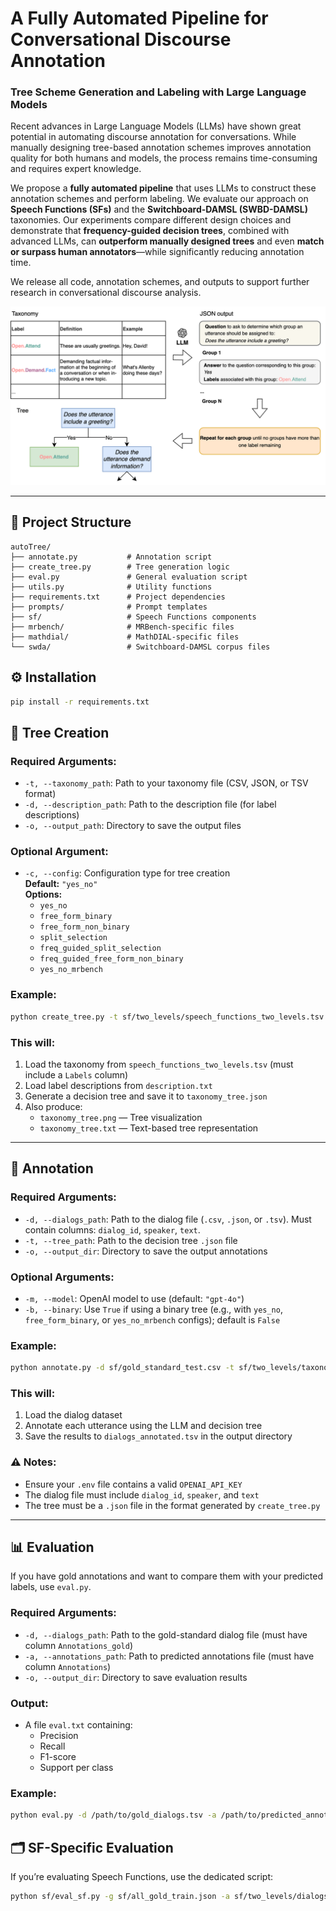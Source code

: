 # A Fully Automated Pipeline for Conversational Discourse Annotation  
### Tree Scheme Generation and Labeling with Large Language Models

Recent advances in Large Language Models (LLMs) have shown great potential in automating discourse annotation for conversations. While manually designing tree-based annotation schemes improves annotation quality for both humans and models, the process remains time-consuming and requires expert knowledge.

We propose a **fully automated pipeline** that uses LLMs to construct these annotation schemes and perform labeling. We evaluate our approach on **Speech Functions (SFs)** and the **Switchboard-DAMSL (SWBD-DAMSL)** taxonomies. Our experiments compare different design choices and demonstrate that **frequency-guided decision trees**, combined with advanced LLMs, can **outperform manually designed trees** and even **match or surpass human annotators**—while significantly reducing annotation time.

We release all code, annotation schemes, and outputs to support further research in conversational discourse analysis.

![Pipeline for tree construction. LLM formulates a classification question to split classes into groups, mapping possible answers to respective class groups. This process repeats recursively for created groups until all groups contain only one class. Finally, the grouped data is merged into a single tree structure in JSON format for annotation.](autotree_pipeline.png)

---

## 📁 Project Structure

```
autoTree/
├── annotate.py           # Annotation script
├── create_tree.py        # Tree generation logic
├── eval.py               # General evaluation script
├── utils.py              # Utility functions
├── requirements.txt      # Project dependencies
├── prompts/              # Prompt templates
├── sf/                   # Speech Functions components
├── mrbench/              # MRBench-specific files
├── mathdial/             # MathDIAL-specific files
└── swda/                 # Switchboard-DAMSL corpus files
```


## ⚙️ Installation
```bash
pip install -r requirements.txt
```

## 🌳 Tree Creation

### Required Arguments:
- `-t, --taxonomy_path`: Path to your taxonomy file (CSV, JSON, or TSV format)
- `-d, --description_path`: Path to the description file (for label descriptions)
- `-o, --output_path`: Directory to save the output files

### Optional Argument:
- `-c, --config`: Configuration type for tree creation  
  **Default:** `"yes_no"`  
  **Options:**
  - `yes_no`
  - `free_form_binary`
  - `free_form_non_binary`
  - `split_selection`
  - `freq_guided_split_selection`
  - `freq_guided_free_form_non_binary`
  - `yes_no_mrbench`

### Example:

```bash
python create_tree.py -t sf/two_levels/speech_functions_two_levels.tsv -d sf/description.txt -o sf/two_levels/taxonomy_tree.json -c free_form_non_binary
```

### This will:
1. Load the taxonomy from `speech_functions_two_levels.tsv` (must include a `Labels` column)
2. Load label descriptions from `description.txt`
3. Generate a decision tree and save it to `taxonomy_tree.json`
4. Also produce:
   - `taxonomy_tree.png` — Tree visualization
   - `taxonomy_tree.txt` — Text-based tree representation

---

## 📝 Annotation

### Required Arguments:
- `-d, --dialogs_path`: Path to the dialog file (`.csv`, `.json`, or `.tsv`). Must contain columns: `dialog_id`, `speaker`, `text`.
- `-t, --tree_path`: Path to the decision tree `.json` file
- `-o, --output_dir`: Directory to save the output annotations

### Optional Arguments:
- `-m, --model`: OpenAI model to use (default: `"gpt-4o"`)
- `-b, --binary`: Use `True` if using a binary tree (e.g., with `yes_no`, `free_form_binary`, or `yes_no_mrbench` configs); default is `False`

### Example:

```bash
python annotate.py -d sf/gold_standard_test.csv -t sf/two_levels/taxonomy_tree.json -o sf/two_levels -m gpt-4o
```

### This will:
1. Load the dialog dataset
2. Annotate each utterance using the LLM and decision tree
3. Save the results to `dialogs_annotated.tsv` in the output directory

### ⚠️ Notes:
- Ensure your `.env` file contains a valid `OPENAI_API_KEY`
- The dialog file must include `dialog_id`, `speaker`, and `text`
- The tree must be a `.json` file in the format generated by `create_tree.py`

---

## 📊 Evaluation

If you have gold annotations and want to compare them with your predicted labels, use `eval.py`.

### Required Arguments:
- `-d, --dialogs_path`: Path to the gold-standard dialog file (must have column `Annotations_gold`)
- `-a, --annotations_path`: Path to predicted annotations file (must have column `Annotations`)
- `-o, --output_dir`: Directory to save evaluation results

### Output:
- A file `eval.txt` containing:
  - Precision
  - Recall
  - F1-score
  - Support per class

### Example:
```bash
python eval.py -d /path/to/gold_dialogs.tsv -a /path/to/predicted_annotations.tsv -o /path/to/evaluation/results
```

## 🗂 SF-Specific Evaluation

If you’re evaluating Speech Functions, use the dedicated script:
```bash
python sf/eval_sf.py -g sf/all_gold_train.json -a sf/two_levels/dialogs_annotated.tsv -o sf/two_levels -d sf/gold_standard_test.csv -l second
```